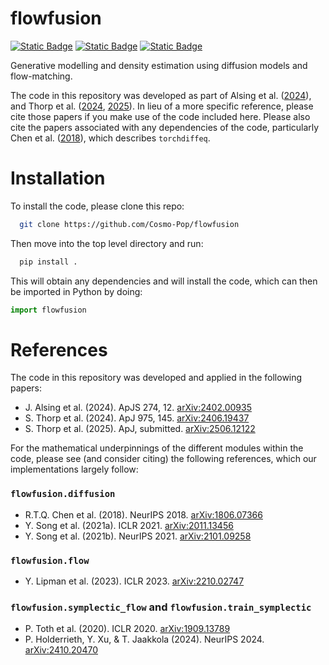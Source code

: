 # flowfusion
[![Static Badge](https://img.shields.io/badge/arXiv-2402.00935-b31b1b?logo=arxiv&logoColor=red)](https://arxiv.org/abs/2402.00935)
[![Static Badge](https://img.shields.io/badge/arXiv-2406.19437-b31b1b?logo=arxiv&logoColor=red)](https://arxiv.org/abs/2406.19437)
[![Static Badge](https://img.shields.io/badge/arXiv-2506.12122-b31b1b?logo=arxiv&logoColor=red)](https://arxiv.org/abs/2506.12122)

Generative modelling and density estimation using diffusion models and flow-matching.

The code in this repository was developed as part of Alsing et al. ([2024](https://ui.adsabs.harvard.edu/abs/2024ApJS..274...12A/abstract)), and Thorp et al. ([2024](https://ui.adsabs.harvard.edu/abs/2024ApJ...975..145T/abstract), [2025](https://ui.adsabs.harvard.edu/abs/2025arXiv250612122T/abstract)). In lieu of a more specific reference, please cite those papers if you make use of the code included here. Please also cite the papers associated with any dependencies of the code, particularly Chen et al. ([2018](https://ui.adsabs.harvard.edu/abs/2018arXiv180607366C/abstract)), which describes `torchdiffeq`.

# Installation
To install the code, please clone this repo:
```bash
  git clone https://github.com/Cosmo-Pop/flowfusion
```
Then move into the top level directory and run:
```bash
  pip install .
```
This will obtain any dependencies and will install the code, which can then be imported in Python by doing:
```python
import flowfusion
```

# References
The code in this repository was developed and applied in the following papers:
- J. Alsing et al. (2024). ApJS 274, 12. [arXiv:2402.00935](https://arxiv.org/abs/2402.00935)
- S. Thorp et al. (2024). ApJ 975, 145. [arXiv:2406.19437](https://arxiv.org/abs/2406.19437)
- S. Thorp et al. (2025). ApJ, submitted. [arXiv:2506.12122](https://arxiv.org/abs/2506.12122)

For the mathematical underpinnings of the different modules within the code, please see (and consider citing) the following references, which our implementations largely follow:
### `flowfusion.diffusion`
- R.T.Q. Chen et al. (2018). NeurIPS 2018. [arXiv:1806.07366](https://arxiv.org/abs/1806.07366)
- Y. Song et al. (2021a). ICLR 2021. [arXiv:2011.13456](https://arxiv.org/abs/2011.13456)
- Y. Song et al. (2021b). NeurIPS 2021. [arXiv:2101.09258](https://arxiv.org/abs/2101.09258)

### `flowfusion.flow`
- Y. Lipman et al. (2023). ICLR 2023. [arXiv:2210.02747](https://arxiv.org/abs/2210.02747)

### `flowfusion.symplectic_flow` and `flowfusion.train_symplectic`
- P. Toth et al. (2020). ICLR 2020. [arXiv:1909.13789](https://arxiv.org/abs/1909.13789)
- P. Holderrieth, Y. Xu, & T. Jaakkola (2024). NeurIPS 2024. [arXiv:2410.20470](https://arxiv.org/abs/2410.20470)